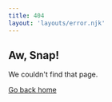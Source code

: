 ```yaml
---
title: 404
layout: 'layouts/error.njk'
---
```


## Aw, Snap!

We couldn't find that page.

<a class="material-button button-filled button-round display-inline-flex color-bg bg-primary" href="/">Go back home</a>
